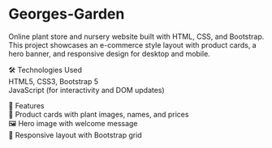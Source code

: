 # Georges-Garden
Online plant store and nursery website built with HTML, CSS, and Bootstrap.<br>
This project showcases an e-commerce style layout with product cards, a hero banner, and responsive design for desktop and mobile.

🛠️ Technologies Used<br>
HTML5, CSS3, Bootstrap 5<br>
JavaScript (for interactivity and DOM updates)<br>

📂 Features<br>
🌱 Product cards with plant images, names, and prices<br>
🖼️ Hero image with welcome message<br>
📱 Responsive layout with Bootstrap grid
